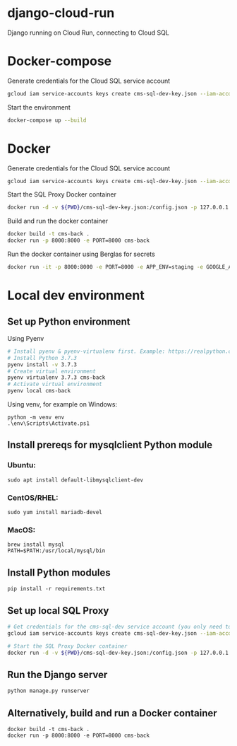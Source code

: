 # django-cloud-run
Django running on Cloud Run, connecting to Cloud SQL

# Docker-compose
Generate credentials for the Cloud SQL service account
```bash
gcloud iam service-accounts keys create cms-sql-dev-key.json --iam-account cms-sql-dev@central-management-system.iam.gserviceaccount.com
```
Start the environment
```bash
docker-compose up --build
```

# Docker
Generate credentials for the Cloud SQL service account
```bash
gcloud iam service-accounts keys create cms-sql-dev-key.json --iam-account cms-sql-dev@central-management-system.iam.gserviceaccount.com
```

Start the SQL Proxy Docker container
```bash
docker run -d -v ${PWD}/cms-sql-dev-key.json:/config.json -p 127.0.0.1:3306:3306 gcr.io/cloudsql-docker/gce-proxy:1.14 /cloud_sql_proxy -instances=central-management-system:us-central1:cms-back-tcr=tcp:0.0.0.0:3306 -credential_file=/config.json
```

Build and run the docker container
```bash
docker build -t cms-back .
docker run -p 8000:8000 -e PORT=8000 cms-back
```

Run the docker container using Berglas for secrets
```bash
docker run -it -p 8000:8000 -e PORT=8000 -e APP_ENV=staging -e GOOGLE_APPLICATION_CREDENTIALS=/.config/gcloud/application_default_credentials.json -e DATABASE_PASSWORD=berglas://cms-secrets/cms-devsql-password -v "$env:appdata/gcloud\:/.config/gcloud" cms-back
```


# Local dev environment

## Set up Python environment
Using Pyenv
```bash
# Install pyenv & pyenv-virtualenv first. Example: https://realpython.com/intro-to-pyenv/
# Install Python 3.7.3
pyenv install -v 3.7.3
# Create virtual environment
pyenv virtualenv 3.7.3 cms-back
# Activate virtual environment
pyenv local cms-back
```

Using venv, for example on Windows:
```
python -m venv env
.\env\Scripts\Activate.ps1
```

## Install prereqs for mysqlclient Python module
### Ubuntu:
```
sudo apt install default-libmysqlclient-dev
```
### CentOS/RHEL:
```
sudo yum install mariadb-devel
```
### MacOS:
```
brew install mysql
PATH=$PATH:/usr/local/mysql/bin
```

## Install Python modules
```
pip install -r requirements.txt
```

## Set up local SQL Proxy
```bash
# Get credentials for the cms-sql-dev service account (you only need to do this once)
gcloud iam service-accounts keys create cms-sql-dev-key.json --iam-account cms-sql-dev@central-management-system.iam.gserviceaccount.com

# Start the SQL Proxy Docker container
docker run -d -v ${PWD}/cms-sql-dev-key.json:/config.json -p 127.0.0.1:3306:3306 gcr.io/cloudsql-docker/gce-proxy:1.14 /cloud_sql_proxy -instances=central-management-system:us-central1:cms-back-tcr=tcp:0.0.0.0:3306 -credential_file=/config.json
```

## Run the Django server
```bash
python manage.py runserver
```

## Alternatively, build and run a Docker container
```
docker build -t cms-back .
docker run -p 8000:8000 -e PORT=8000 cms-back
```
